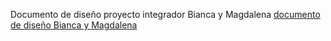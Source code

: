 Documento de diseño proyecto integrador Bianca y Magdalena [documento de diseño Bianca y Magdalena](https://docs.google.com/document/d/1Es3M58Ue1vf8IU6M0ka6zfnpigbGx95QnVoHAlJfplY/edit?usp=sharing)
